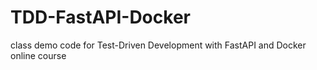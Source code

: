 # TDD-FastAPI-Docker
class demo code for Test-Driven Development with FastAPI and Docker online course
